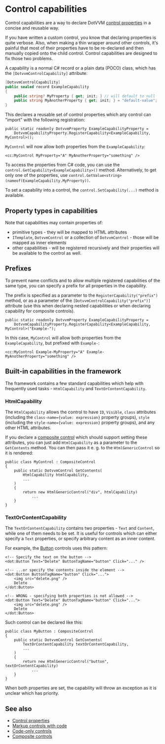 # Control capabilities

Control capabilities are a way to declare DotVVM [control properties](control-properties) in a concise and reusable way. 

If you have written a custom control, you know that declaring properties is quite verbose. Also, when making a thin wrapper around other controls, it's painful that most of their properties have to be re-declared and then manually copied onto the child control. Control capabilities are designed to fix those two problems.

A capability is a normal C# record or a plain data (POCO) class, which has the `[DotvvmControlCapability]` attribute:

```csharp
[DotvvmControlCapability]
public sealed record ExampleCapability
{
    public string? MyProperty { get; init; } // will default to null
    public string MyAnotherProperty { get; init; } = "default-value";
}
```

This declares a reusable set of control properties which any control can "import" with the following registration:

```CSHARP
public static readonly DotvvmProperty ExampleCapabilityProperty =
    DotvvmCapabilityProperty.RegisterCapability<ExampleCapability, MyControl>();
```

`MyControl` will now allow both properties from the `ExampleCapability`: 

```DOTHTML
<cc:MyControl MyProperty="A" MyAnotherProperty="something" />
``` 

To access the properties from C# code, you can use the `control.GetCapability<ExampleCapability>()` method. Alternatively, to get only one of the properties, use `control.GetValue<string>(nameof(ExampleCapability.MyProperty))`. 

To set a capability into a control, the `control.SetCapability(...)` method is available.

## Property types in capabilities

Note that capabilities may contain properties of:

* primitive types - they will be mapped to HTML attributes
* `ITemplate`, `DotvvmControl` or a collection of `DotvvmControl` - those will be mapped as inner elements
* other capabilities - will be registered recursively and their properties will be available to the control as well.

## Prefixes

To prevent name conflicts and to allow multiple registered capabilities of the same type, you can specify a prefix for all properties in the capability. 

The prefix is specified as a parameter to the `RegisterCapability("prefix")` method, or as a parameter of the `[DotvvmControlCapability("prefix")]` attribute (use this when declaring nested capabilities or when declaring capability for composite controls).

```CSHARP
public static readonly DotvvmProperty ExampleCapabilityProperty =
    DotvvmCapabilityProperty.RegisterCapability<ExampleCapability, MyControl>("Example-");
```

In this case, `MyControl` will allow both properties from the `ExampleCapability`, but prefixed with `Example-`: 

```DOTHTML
<cc:MyControl Example-MyProperty="A" Example-MyAnotherProperty="something" />
``` 

## Built-in capabilities in the framework

The framework contains a few standard capabilities which help with frequently used tasks - `HtmlCapability` and `TextOrContentCapability`.

### HtmlCapability

The `HtmlCapability` allows the control to have `ID`, `Visible`, `class` attributes (including the `class-name={value: expression}` property groups), `style` (including the `style-name={value: expression}` property groups), and any other HTML attributes.

If you declare a [composite control](composite-control) which should support setting these attributes, you can just add `HtmlCapability` as a parameter to the `GetContents` method. You can then pass it e. g. to the `HtmlGenericControl` so it is rendered:

```CSHARP
public class MyControl : CompositeControl
{
    public static DotvvmControl GetContents(
        HtmlCapability htmlCapability,
        ...
    )
    {
        return new HtmlGenericControl("div", htmlCapability) 
            ...
    }
}
```

### TextOrContentCapability

The `TextOrContentCapability` contains two properties - `Text` and `Content`, while one of them needs to be set. It is useful for controls which can either specify a `Text` properties, or specify arbitrary content as an inner content.

For example, the [Button](~/controls/builtin/Button) controls uses this pattern:

```DOTHTML
<!-- Specify the text on the button -->
<dot:Button Text="Delete" ButtonTagName="button" Click="..." />

<!-- ...or specify the contents inside the element -->
<dot:Button ButtonTagName="button" Click="...">
    <img src="delete.png" /> 
    Delete
</dot:Button>

<!-- WRONG - specifying both properties is not allowed -->
<dot:Button Text="Delete" ButtonTagName="button" Click="...">
    <img src="delete.png" /> 
    Delete
</dot:Button>
```

Such control can be declared like this:

```CSHARP
public class MyButton : CompositeControl
{
    public static DotvvmControl GetContents(
        TextOrContentCapability textOrContentCapability,
        ... 
    )
    {
        return new HtmlGenericControl("button", textOrContentCapability)
            ...
    }
}
```

When both properties are set, the capability will throw an exception as it is unclear which has priority.

## See also

* [Control properties](control-properties)
* [Markup controls with code](markup-controls-with-code)
* [Code-only controls](code-only-controls)
* [Composite controls](composite-controls)